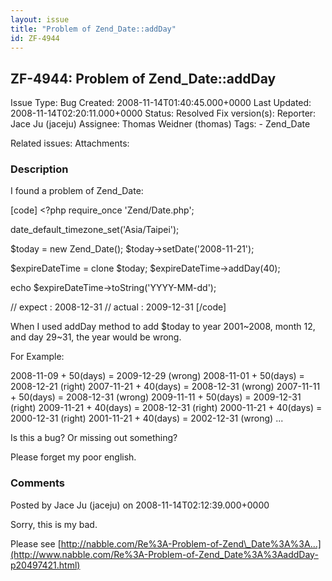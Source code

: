 ```yaml
---
layout: issue
title: "Problem of Zend_Date::addDay"
id: ZF-4944
---
```


ZF-4944: Problem of Zend\_Date::addDay
--------------------------------------

 Issue Type: Bug Created: 2008-11-14T01:40:45.000+0000 Last Updated: 2008-11-14T02:20:11.000+0000 Status: Resolved Fix version(s): 
 Reporter:  Jace Ju (jaceju)  Assignee:  Thomas Weidner (thomas)  Tags: - Zend\_Date
 
 Related issues: 
 Attachments: 
### Description

I found a problem of Zend\_Date:

[code] <?php require\_once 'Zend/Date.php';

date\_default\_timezone\_set('Asia/Taipei');

$today = new Zend\_Date(); $today->setDate('2008-11-21');

$expireDateTime = clone $today; $expireDateTime->addDay(40);

echo $expireDateTime->toString('YYYY-MM-dd');

// expect : 2008-12-31 // actual : 2009-12-31 [/code]

When I used addDay method to add $today to year 2001~2008, month 12, and day 29~31, the year would be wrong.

For Example:

2008-11-09 + 50(days) = 2009-12-29 (wrong) 2008-11-01 + 50(days) = 2008-12-21 (right) 2007-11-21 + 40(days) = 2008-12-31 (wrong) 2007-11-11 + 50(days) = 2008-12-31 (wrong) 2009-11-11 + 50(days) = 2009-12-31 (right) 2009-11-21 + 40(days) = 2008-12-31 (right) 2000-11-21 + 40(days) = 2000-12-31 (right) 2001-11-21 + 40(days) = 2002-12-31 (wrong) ...

Is this a bug? Or missing out something?

Please forget my poor english.

 

 

### Comments

Posted by Jace Ju (jaceju) on 2008-11-14T02:12:39.000+0000

Sorry, this is my bad.

Please see [http://nabble.com/Re%3A-Problem-of-Zend\_Date%3A%3A…](http://www.nabble.com/Re%3A-Problem-of-Zend_Date%3A%3AaddDay-p20497421.html)

 

 